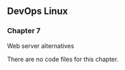## DevOps Linux ##
### Chapter 7 ###
Web server alternatives

There are no code files for this chapter.

